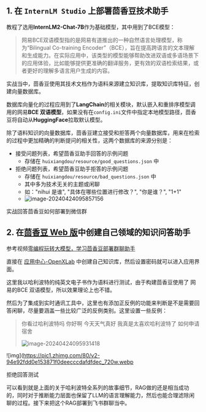 ## 1. 在 `InternLM Studio` 上部署茴香豆技术助手

教程了选用**InternLM2-Chat-7B**作为基础模型，其中用到了BCE模型：

> 网易BCE双语模型指的是网易有道推出的一种自然语言处理模型，称为“Bilingual Co-training Encoder”（BCE），旨在提高跨语言的文本理解和生成能力。在实际应用中，该类型的模型能够帮助改进双语或多语场景下的应用体验，比如能够提供更准确的翻译服务，更有效的双语检索结果，或者更好的理解多语言用户生成的内容。

实战当中，茴香豆使用其技术文档作为语料来源建立知识库，提取知识库特征，创建向量数据库。

数据库向量化的过程应用到了**LangChain**的相关模块，默认嵌入和重排序模型调用的网易**BCE 双语模型**，如果没有在`config.ini`文件中指定本地模型路径，茴香豆将自动从**HuggingFace**拉取默认模型。

除了语料知识的向量数据库，茴香豆建立接受和拒答两个向量数据库，用来在检索的过程中更加精确的判断提问的相关性，这两个数据库的来源分别是：

- 接受问题列表，希望茴香豆助手回答的示例问题
  - 存储在 `huixiangdou/resource/good_questions.json` 中
- 拒绝问题列表，希望茴香豆助手拒答的示例问题
  - 存储在 `huixiangdou/resource/bad_questions.json` 中
  - 其中多为技术无关的主题或闲聊
  - 如："nihui 是谁", "具体在哪些位置进行修改？", "你是谁？", "1+1"
  - ![image-20240424095857156](C:\Users\will\AppData\Roaming\Typora\typora-user-images\image-20240424095857156.png)

实战回答茴香豆如何部署到微信群

## 2. 在[茴香豆 Web 版](https://link.zhihu.com/?target=https%3A//openxlab.org.cn/apps/detail/tpoisonooo/huixiangdou-web)中创建自己领域的知识问答助手

参考视频[零编程玩转大模型，学习茴香豆部署群聊助手](https://link.zhihu.com/?target=https%3A//www.bilibili.com/video/BV1S2421N7mn)

直接在 [应用中心-OpenXLab](https://link.zhihu.com/?target=https%3A//openxlab.org.cn/apps/detail/tpoisonooo/huixiangdou-web) 中创建自己知识库，然后设置密码就可以进入应用界面。

这里我以哈利波特的纯英文电子书作为语料进行测试，由于构建茴香豆使用了 网易的BCE 双语模型，所以效果理论上也不错。

然后为了集成到实时通讯工具中，这里也有添加正反例的功能来判断是不是需要回答闲聊，尽量要涵盖一些比较广泛的反例类别。这里设置一些反例：

> 你看过哈利波特吗
> 你好啊
> 今天天气真好
> 我真是太喜欢哈利波特了
> 如何申请宿舍
>
> ![image-20240424095931418](C:\Users\will\AppData\Roaming\Typora\typora-user-images\image-20240424095931418.png)

![img](https://pic1.zhimg.com/80/v2-94e92fdd0e153871f0deecccdafdfdec_720w.webp

拒绝回答测试

可以看到就是上面的关于哈利波特全系列的故事细节，RAG做的还是相当成功的，同时对于推断能力层面也保留了LLM的语言理解能力，然后也能合理滤除闲聊的过程。接下来把这个RAG部署到飞书群聊当中。